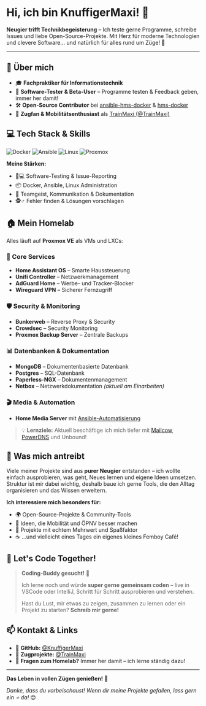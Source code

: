 # Hi, ich bin KnuffigerMaxi! 👋

**Neugier trifft Technikbegeisterung** – Ich teste gerne Programme, schreibe Issues und liebe Open-Source-Projekte. Mit Herz für moderne Technologien und clevere Software... und natürlich für alles rund um Züge! 🚄

---

## 🎯 Über mich

- 🎓 **Fachpraktiker für Informationstechnik** 
- 🧪 **Software-Tester & Beta-User** – Programme testen & Feedback geben, immer her damit!
- 🛠️ **Open-Source Contributor** bei [ansible-hms-docker](https://github.com/ahembree/ansible-hms-docker) & [hms-docker](https://github.com/ahembree/hms-docker)
- 🚂 **Zugfan & Mobilitätsenthusiast** als [TrainMaxi (@TrainMaxi)](https://github.com/TrainMaxi)

## 💻 Tech Stack & Skills

![Docker](https://img.shields.io/badge/Docker-2496ED?style=flat&logo=docker&logoColor=white)
![Ansible](https://img.shields.io/badge/Ansible-EE0000?style=flat&logo=ansible&logoColor=white)
![Linux](https://img.shields.io/badge/Linux-FCC624?style=flat&logo=linux&logoColor=black)
![Proxmox](https://img.shields.io/badge/Proxmox-E57000?style=flat&logo=proxmox&logoColor=white)

**Meine Stärken:**
- 🧑💻 Software-Testing & Issue-Reporting
- 📦 Docker, Ansible, Linux Administration
- 🤝 Teamgeist, Kommunikation & Dokumentation
- 🕵️♂️ Fehler finden & Lösungen vorschlagen

## 🏠 Mein Homelab

Alles läuft auf **Proxmox VE** als VMs und LXCs:

### 🔧 Core Services
- **Home Assistant OS** – Smarte Haussteuerung
- **Unifi Controller** – Netzwerkmanagement
- **AdGuard Home** – Werbe- und Tracker-Blocker
- **Wireguard VPN** – Sicherer Fernzugriff

### 🛡️ Security & Monitoring
- **Bunkerweb** – Reverse Proxy & Security
- **Crowdsec** – Security Monitoring
- **Proxmox Backup Server** – Zentrale Backups

### 📊 Datenbanken & Dokumentation
- **MongoDB** – Dokumentenbasierte Datenbank
- **Postgres** – SQL-Datenbank
- **Paperless-NGX** – Dokumentenmanagement
- **Netbox** – Netzwerkdokumentation *(aktuell am Einarbeiten)*

### 🎬 Media & Automation
- **Home Media Server** mit [Ansible-Automatisierung](https://github.com/ahembree/ansible-hms-docker)

> 💡 **Lernziele:** Aktuell beschäftige ich mich tiefer mit [Mailcow](https://github.com/mailcow/mailcow-dockerized), [PowerDNS](https://github.com/PowerDNS/pdns) und Unbound!

## 🚀 Was mich antreibt

Viele meiner Projekte sind aus **purer Neugier** entstanden – ich wollte einfach ausprobieren, was geht, Neues lernen und eigene Ideen umsetzen. Struktur ist mir dabei wichtig, deshalb baue ich gerne Tools, die den Alltag organisieren und das Wissen erweitern.

**Ich interessiere mich besonders für:**
- 🌍 Open-Source-Projekte & Community-Tools
- 🚌 Ideen, die Mobilität und ÖPNV besser machen
- 🎯 Projekte mit echtem Mehrwert und Spaßfaktor
- ☕ ...und vielleicht eines Tages ein eigenes kleines Femboy Café!

## 🤝 Let's Code Together!

> **Coding-Buddy gesucht!** 👥
> 
> Ich lerne noch und würde **super gerne gemeinsam coden** – live in VSCode oder IntelliJ, Schritt für Schritt ausprobieren und verstehen.
> 
> Hast du Lust, mir etwas zu zeigen, zusammen zu lernen oder ein Projekt zu starten? **Schreib mir gerne!** 

## 📫 Kontakt & Links

- 🐙 **GitHub:** [@KnuffigerMaxi](https://github.com/KnuffigerMaxi)
- 🚂 **Zugprojekte:** [@TrainMaxi](https://github.com/TrainMaxi)
- 💬 **Fragen zum Homelab?** Immer her damit – ich lerne ständig dazu!

---

**Das Leben in vollen Zügen genießen!** 🚆

*Danke, dass du vorbeischaust! Wenn dir meine Projekte gefallen, lass gern ein ⭐️ da!* 😊
